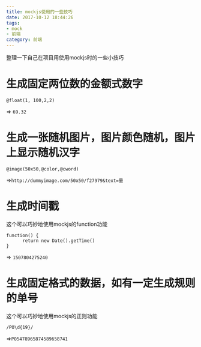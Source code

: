 ```yaml
---
title: mockjs使用的一些技巧
date: 2017-10-12 18:44:26
tags:
- mock
- 前端
category: 前端
---
```


整理一下自己在项目用使用mockjs时的一些小技巧

<!--more-->

# 生成固定两位数的金额式数字

```
@float(1, 100,2,2)
```

=> `69.32`

# 生成一张随机图片，图片颜色随机，图片上显示随机汉字

```
@image(50x50,@color,@cword)
```

=>`http://dummyimage.com/50x50/f27979&text=量`

# 生成时间戳

这个可以巧妙地使用mockjs的function功能

```
function() {
      return new Date().getTime()
}
```

=> `1507804275240`

# 生成固定格式的数据，如有一定生成规则的单号

这个可以巧妙地使用mockjs的正则功能

```
/PO\d{19}/
```

=>`PO5478965874589658741`

